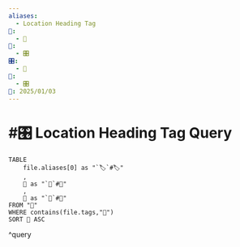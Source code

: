 ```yaml
---
aliases:
  - Location Heading Tag
📁:
  - 🔢
🔢:
  - 🎛️
🎛️:
  - 📍
🔀:
  - 🎛️
📅: 2025/01/03
---
```

# #🎛️ Location Heading Tag Query

```dataview
TABLE 
	file.aliases[0] as "`🏷️`#🏷️"
	,
	📁 as "`📁`#📁"
	,
	📅 as "`📅`#📅"
FROM "📁"
WHERE contains(file.tags,"📍")
SORT 📁 ASC
```

^query